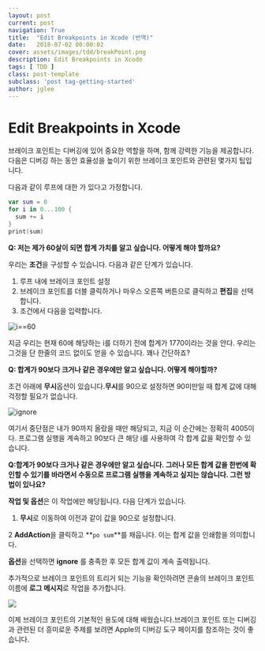 ```yaml
---
layout: post
current: post
navigation: True
title:  "Edit Breakpoints in Xcode (번역)"
date:   2018-07-02 00:00:02
cover: assets/images/tdd/breakPoint.png
description: Edit Breakpoints in Xcode
tags: [ TDD ]
class: post-template
subclass: 'post tag-getting-started'
author: jglee
---
```


# Edit Breakpoints in Xcode

 브레이크 포인트는 디버깅에 있어 중요한 역할을 하며, 함께 강력한 기능을 제공합니다. 다음은 디버깅 하는 동안 효율성을 높이기 위한 브레이크 포인트와 관련된 몇가지 팁입니다.

다음과 같이 루프에 대한 가 있다고 가정합니다.

```swift
var sum = 0
for i in 0...100 {
  sum += i
}
print(sum)
```

**Q: 저는 제가 60살이 되면 합계 가치를 알고 싶습니다. 어떻게 해야 할까요?**

 우리는 **조건**을 구성할 수 있습니다. 다음과 같은 단계가 있습니다.

1. 루프 내에 브레이크 포인트 설정
2. 브레이크 포인트를 더블 클릭하거나 마우스 오른쪽 버튼으로 클릭하고 **편집**을 선택합니다.
3. 조건에서 다음을 입력합니다.

![i==60](https://cdn-images-1.medium.com/max/800/1*CDd-8ynYOglKaYojibhfiQ.png)

 지금 우리는 현재 60에 해당하는 i를 더하기 전에 합계가 1770이라는 것을 안다. 우리는 그것을 단 한줄의 코드 없이도 얻을 수 있습니다. 꽤나 간단하죠?



**Q: 합계가 90보다 크거나 같은 경우에만 알고 싶습니다. 어떻게 해야할까?**

 조건 아래에 **무시**옵션이 있습니다.**무시**를 90으로 설정하면 90미만일 때 합계 값에 대해 걱정할 필요가 없습니다.

![ignore](https://cdn-images-1.medium.com/max/800/1*l_dv3Qm6fXqsRUy_cmYcjw.png)

 여기서 중단점은 내가 90까지 올랐을 때만 해당되고, 지금 이 순간에는 정확히 4005이다. 프로그램 실행을 계속하고 90보다 큰 해당 i를 사용하여 각 합계 값을 확인할 수 있습니다.



**Q:합계가 90보다 크거나 같은 경우에만 알고 싶습니다. 그러나 모든 합계 값을 한번에 확인할 수 있기를 바라면서 수동으로 프로그램 실행을 계속하고 싶지는 않습니다. 그런 방법이 있나요?**

 **작업 및 옵션**은 이 작업에만 해당됩니다. 다음 단계가 있습니다.

1. **무시**로 이동하여 이전과 같이 값을 90으로 설정합니다.

2 **AddAction**을 클릭하고 **`po sum`**를 채웁니다. 이는 합계 값을 인쇄함을 의미합니다.

**옵션**을 선택하면 **ignore**  를 충족한 후 모든 합계 값이 계속 출력됩니다.

추가적으로 브레이크 포인트의 트리거 되는 기능을 확인하려면 콘솔의 브레이크 포인트 이름에 **로그 메시지**로 작업을 추가합니다.

![](https://cdn-images-1.medium.com/max/800/1*8nR6Fh5g1hOaV_L2_Bcl3A.png)

 이제 브레이크 포인트의 기본적인 용도에 대해 배웠습니다.브레이크 포인트 또는 디버깅과 관련된 더 흥미로운 주제를 보려면 Apple의 디버깅 도구 페이지를 참조하는 것이 좋습니다.
